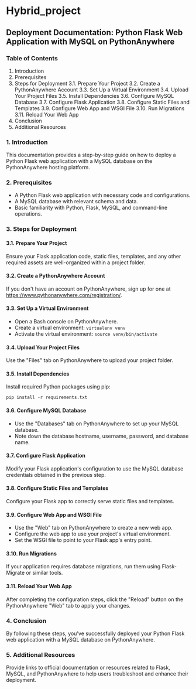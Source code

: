 # Hybrid_project

## Deployment Documentation: Python Flask Web Application with MySQL on PythonAnywhere

### Table of Contents
1. Introduction
2. Prerequisites
3. Steps for Deployment
   3.1. Prepare Your Project
   3.2. Create a PythonAnywhere Account
   3.3. Set Up a Virtual Environment
   3.4. Upload Your Project Files
   3.5. Install Dependencies
   3.6. Configure MySQL Database
   3.7. Configure Flask Application
   3.8. Configure Static Files and Templates
   3.9. Configure Web App and WSGI File
   3.10. Run Migrations
   3.11. Reload Your Web App
4. Conclusion
5. Additional Resources

### 1. Introduction
This documentation provides a step-by-step guide on how to deploy a Python Flask web application with a MySQL database on the PythonAnywhere hosting platform.

### 2. Prerequisites
- A Python Flask web application with necessary code and configurations.
- A MySQL database with relevant schema and data.
- Basic familiarity with Python, Flask, MySQL, and command-line operations.

### 3. Steps for Deployment

#### 3.1. Prepare Your Project
Ensure your Flask application code, static files, templates, and any other required assets are well-organized within a project folder.

#### 3.2. Create a PythonAnywhere Account
If you don't have an account on PythonAnywhere, sign up for one at https://www.pythonanywhere.com/registration/.

#### 3.3. Set Up a Virtual Environment
- Open a Bash console on PythonAnywhere.
- Create a virtual environment: `virtualenv venv`
- Activate the virtual environment: `source venv/bin/activate`

#### 3.4. Upload Your Project Files
Use the "Files" tab on PythonAnywhere to upload your project folder.

#### 3.5. Install Dependencies
Install required Python packages using pip:
```
pip install -r requirements.txt
```

#### 3.6. Configure MySQL Database
- Use the "Databases" tab on PythonAnywhere to set up your MySQL database.
- Note down the database hostname, username, password, and database name.

#### 3.7. Configure Flask Application
Modify your Flask application's configuration to use the MySQL database credentials obtained in the previous step.

#### 3.8. Configure Static Files and Templates
Configure your Flask app to correctly serve static files and templates.

#### 3.9. Configure Web App and WSGI File
- Use the "Web" tab on PythonAnywhere to create a new web app.
- Configure the web app to use your project's virtual environment.
- Set the WSGI file to point to your Flask app's entry point.

#### 3.10. Run Migrations
If your application requires database migrations, run them using Flask-Migrate or similar tools.

#### 3.11. Reload Your Web App
After completing the configuration steps, click the "Reload" button on the PythonAnywhere "Web" tab to apply your changes.

### 4. Conclusion
By following these steps, you've successfully deployed your Python Flask web application with a MySQL database on PythonAnywhere.

### 5. Additional Resources
Provide links to official documentation or resources related to Flask, MySQL, and PythonAnywhere to help users troubleshoot and enhance their deployment.
